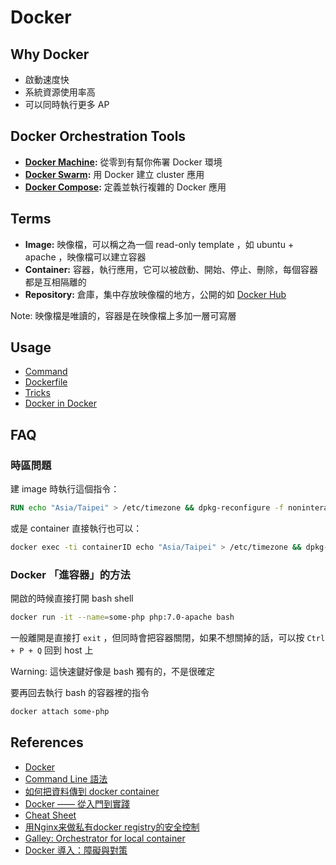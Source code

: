 Docker
======

Why Docker
----------

* 啟動速度快
* 系統資源使用率高
* 可以同時執行更多 AP

Docker Orchestration Tools
--------------------------

* **[Docker Machine](machine.md):** 從零到有幫你佈署 Docker 環境
* **[Docker Swarm](swarm.md):** 用 Docker 建立 cluster 應用
* **[Docker Compose](compose.md):** 定義並執行複雜的 Docker 應用

Terms
-----

* **Image:** 映像檔，可以稱之為一個 read-only template ，如 ubuntu + apache ，映像檔可以建立容器
* **Container:** 容器，執行應用，它可以被啟動、開始、停止、刪除，每個容器都是互相隔離的
* **Repository:** 倉庫，集中存放映像檔的地方，公開的如 [Docker Hub][]

Note: 映像檔是唯讀的，容器是在映像檔上多加一層可寫層

Usage
-----

* [Command](command.md)
* [Dockerfile](dockerfile.md)
* [Tricks](tricks.md)
* [Docker in Docker](dind.md)

FAQ
---

### 時區問題

建 image 時執行這個指令：

```dockerfile
RUN echo "Asia/Taipei" > /etc/timezone && dpkg-reconfigure -f noninteractive tzdata
```

或是 container 直接執行也可以：

```bash
docker exec -ti containerID echo "Asia/Taipei" > /etc/timezone && dpkg-reconfigure -f noninteractive tzdata
```

### Docker 「進容器」的方法

開啟的時候直接打開 bash shell

```bash
docker run -it --name=some-php php:7.0-apache bash
```

一般離開是直接打 `exit` ，但同時會把容器關閉，如果不想關掉的話，可以按 `Ctrl + P + Q` 回到 host 上

Warning: 這快速鍵好像是 bash 獨有的，不是很確定

要再回去執行 bash 的容器裡的指令

```bash
docker attach some-php
```

References
----------

* [Docker](https://www.docker.com/)
* [Command Line 語法](https://docs.docker.com/reference/commandline/cli/)
* [如何把資料傳到 docker container](https://docs.docker.com/userguide/dockervolumes/)
* [Docker —— 從入門到實踐](http://philipzheng.gitbooks.io/docker_practice/)
* [Cheat Sheet](http://zeroturnaround.com/wp-content/uploads/2016/03/Docker-cheat-sheet-by-RebelLabs.png)
* [用Nginx来做私有docker registry的安全控制](http://www.larrycaiyu.com/2014/12/01/private-docker-registry-with-nginx.html)
* [Galley: Orchestrator for local container](http://cepave.com/galley/)
* [Docker 導入：障礙與對策](http://www.slideshare.net/williamyeh/docker-66222654)

[Docker Hub]: https://hub.docker.com/

